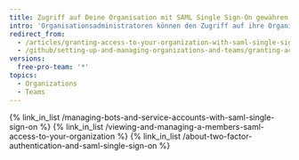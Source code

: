 ```yaml
---
title: Zugriff auf Deine Organisation mit SAML Single Sign-On gewähren
intro: 'Organisationsadministratoren können den Zugriff auf ihre Organisation mit SAML Single-Sign-On gewähren. Dieser Zugriff kann Organisationsmitgliedern, Bots und Dienstkonten ermöglicht werden.'
redirect_from:
  - /articles/granting-access-to-your-organization-with-saml-single-sign-on
  - /github/setting-up-and-managing-organizations-and-teams/granting-access-to-your-organization-with-saml-single-sign-on
versions:
  free-pro-team: '*'
topics:
  - Organizations
  - Teams
---
```


{% link_in_list /managing-bots-and-service-accounts-with-saml-single-sign-on %}
{% link_in_list /viewing-and-managing-a-members-saml-access-to-your-organization %}
{% link_in_list /about-two-factor-authentication-and-saml-single-sign-on %}
